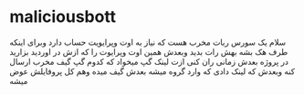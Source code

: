 # maliciousbott
سلام یک سورس ربات مخرب هست که نیاز به اوت وپرایویت حساب دارد وبرای اینکه طرف هک بشه بهش رات بدید وبعدش همین اوت وپرایوت را که ازش در اوردید بزارید در پروژه بعدش زمانی ران کنی ازت لینک گپ میخواد که کدوم گپ گیف مخرب ارسال کنه وبعدش که لینک دادی که وارد گروه میشه بعدش گیف میده وهم کل پروفایلش عوض میشه 
